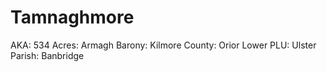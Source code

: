 # Tamnaghmore

AKA: 534
Acres: Armagh
Barony: Kilmore
County: Orior Lower
PLU: Ulster
Parish: Banbridge